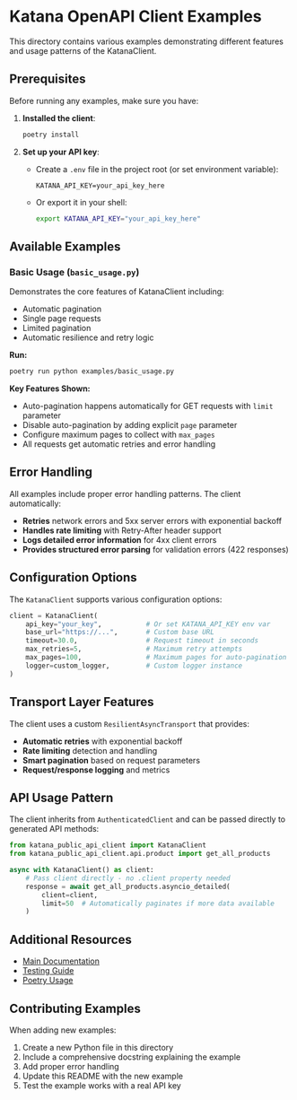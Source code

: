 # Katana OpenAPI Client Examples

This directory contains various examples demonstrating different features and usage
patterns of the KatanaClient.

## Prerequisites

Before running any examples, make sure you have:

1. **Installed the client**:

   ```bash
   poetry install
   ```

1. **Set up your API key**:

   - Create a `.env` file in the project root (or set environment variable):

     ```env
     KATANA_API_KEY=your_api_key_here
     ```

   - Or export it in your shell:

     ```bash
     export KATANA_API_KEY="your_api_key_here"
     ```

## Available Examples

### Basic Usage (`basic_usage.py`)

Demonstrates the core features of KatanaClient including:

- Automatic pagination
- Single page requests
- Limited pagination
- Automatic resilience and retry logic

**Run:**

```bash
poetry run python examples/basic_usage.py
```

**Key Features Shown:**

- Auto-pagination happens automatically for GET requests with `limit` parameter
- Disable auto-pagination by adding explicit `page` parameter
- Configure maximum pages to collect with `max_pages`
- All requests get automatic retries and error handling

## Error Handling

All examples include proper error handling patterns. The client automatically:

- **Retries** network errors and 5xx server errors with exponential backoff
- **Handles rate limiting** with Retry-After header support
- **Logs detailed error information** for 4xx client errors
- **Provides structured error parsing** for validation errors (422 responses)

## Configuration Options

The `KatanaClient` supports various configuration options:

```python
client = KatanaClient(
    api_key="your_key",           # Or set KATANA_API_KEY env var
    base_url="https://...",       # Custom base URL
    timeout=30.0,                 # Request timeout in seconds
    max_retries=5,                # Maximum retry attempts
    max_pages=100,                # Maximum pages for auto-pagination
    logger=custom_logger,         # Custom logger instance
)
```

## Transport Layer Features

The client uses a custom `ResilientAsyncTransport` that provides:

- **Automatic retries** with exponential backoff
- **Rate limiting** detection and handling
- **Smart pagination** based on request parameters
- **Request/response logging** and metrics

## API Usage Pattern

The client inherits from `AuthenticatedClient` and can be passed directly to generated
API methods:

```python
from katana_public_api_client import KatanaClient
from katana_public_api_client.api.product import get_all_products

async with KatanaClient() as client:
    # Pass client directly - no .client property needed
    response = await get_all_products.asyncio_detailed(
        client=client,
        limit=50  # Automatically paginates if more data available
    )
```

## Additional Resources

- [Main Documentation](../docs/KATANA_CLIENT_GUIDE.md)
- [Testing Guide](../docs/TESTING_GUIDE.md)
- [Poetry Usage](../docs/POETRY_USAGE.md)

## Contributing Examples

When adding new examples:

1. Create a new Python file in this directory
1. Include a comprehensive docstring explaining the example
1. Add proper error handling
1. Update this README with the new example
1. Test the example works with a real API key
